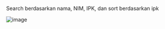 Search berdasarkan nama, NIM, IPK, dan sort berdasarkan ipk

![image](https://user-images.githubusercontent.com/89827933/142774017-5a608c57-55d7-4914-9ec5-c8ab2fa384e7.png)
